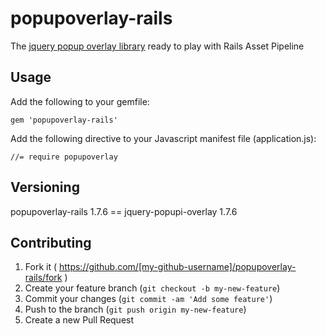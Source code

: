 # popupoverlay-rails

The [jquery popup overlay library](http://dev.vast.com/jquery-popup-overlay/) ready to play with Rails Asset Pipeline

## Usage

Add the following to your gemfile:

```
gem 'popupoverlay-rails'
```

Add the following directive to your Javascript manifest file (application.js):

```
//= require popupoverlay
```

## Versioning
popupoverlay-rails 1.7.6 == jquery-popupi-overlay 1.7.6

## Contributing

1. Fork it ( https://github.com/[my-github-username]/popupoverlay-rails/fork )
2. Create your feature branch (`git checkout -b my-new-feature`)
3. Commit your changes (`git commit -am 'Add some feature'`)
4. Push to the branch (`git push origin my-new-feature`)
5. Create a new Pull Request
